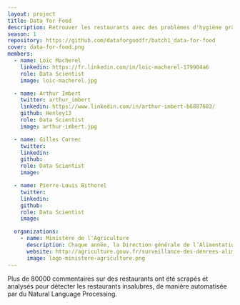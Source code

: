```yaml
---
layout: project
title: Data for Food
description: Retrouver les restaurants avec des problèmes d'hygiène grâce aux commentaires TripAdvisor.
season: 1
repository: https://github.com/dataforgoodfr/batch1_data-for-food
cover: data-for-food.png
members:
  - name: Loïc Macherel
    linkedin: https://fr.linkedin.com/in/loïc-macherel-179904a6
    role: Data Scientist
    image: loic-macherel.jpg

  - name: Arthur Imbert
    twitter: arthur_imbert
    linkedin: https://www.linkedin.com/in/arthur-imbert-b6887683/
    github: Henley13
    role: Data Scientist
    image: arthur-imbert.jpg

  - name: Gilles Cornec
    twitter:
    linkedin:
    github:
    role: Data Scientist
    image:

  - name: Pierre-Louis Bithorel
    twitter:
    linkedin:
    github:
    role: Data Scientist
    image:

  organizations:
    - name: Ministère de l'Agriculture
      description: Chaque année, la Direction générale de l’Alimentation effectue des contrôles (inspections) dans tous les établissements de chacun des maillons de la chaîne alimentaire.
      website: http://agriculture.gouv.fr/surveillance-des-denrees-alimentaires-controle-et-gestion-des-alertes-sanitaires
      image: logo-ministere-agriculture.png
---
```


Plus de 80000 commentaires sur des restaurants ont été scrapés et analysés pour détecter les restaurants insalubres, de manière automatisée par du Natural Language Processing.
